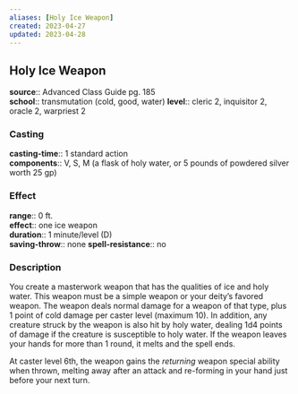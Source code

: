```yaml
---
aliases: [Holy Ice Weapon]
created: 2023-04-27
updated: 2023-04-28
---
```


## Holy Ice Weapon

**source**:: Advanced Class Guide pg. 185  
**school**:: transmutation (cold, good, water)
**level**:: cleric 2, inquisitor 2, oracle 2, warpriest 2

### Casting

**casting-time**:: 1 standard action  
**components**:: V, S, M (a flask of holy water, or 5 pounds of powdered silver worth 25 gp)

### Effect

**range**:: 0 ft.  
**effect**:: one ice weapon  
**duration**:: 1 minute/level (D)  
**saving-throw**:: none
**spell-resistance**:: no

### Description

You create a masterwork weapon that has the qualities of ice and holy water. This weapon must be a simple weapon or your deity’s favored weapon. The weapon deals normal damage for a weapon of that type, plus 1 point of cold damage per caster level (maximum 10). In addition, any creature struck by the weapon is also hit by holy water, dealing 1d4 points of damage if the creature is susceptible to holy water. If the weapon leaves your hands for more than 1 round, it melts and the spell ends.  
  
At caster level 6th, the weapon gains the *returning* weapon special ability when thrown, melting away after an attack and re-forming in your hand just before your next turn.
